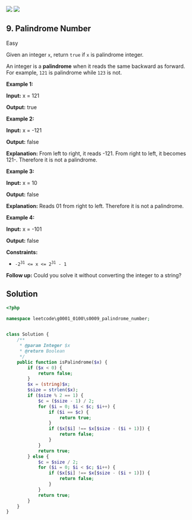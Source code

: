 [![](https://img.shields.io/github/stars/LeetCode-in-Ruby/LeetCode-in-Ruby?label=Stars&style=flat-square)](https://github.com/LeetCode-in-Ruby/LeetCode-in-Ruby)
[![](https://img.shields.io/github/forks/LeetCode-in-Ruby/LeetCode-in-Ruby?label=Fork%20me%20on%20GitHub%20&style=flat-square)](https://github.com/LeetCode-in-Ruby/LeetCode-in-Ruby/fork)

## 9\. Palindrome Number

Easy

Given an integer `x`, return `true` if `x` is palindrome integer.

An integer is a **palindrome** when it reads the same backward as forward. For example, `121` is palindrome while `123` is not.

**Example 1:**

**Input:** x = 121

**Output:** true 

**Example 2:**

**Input:** x = -121

**Output:** false

**Explanation:** From left to right, it reads -121. From right to left, it becomes 121-. Therefore it is not a palindrome. 

**Example 3:**

**Input:** x = 10

**Output:** false

**Explanation:** Reads 01 from right to left. Therefore it is not a palindrome. 

**Example 4:**

**Input:** x = -101

**Output:** false 

**Constraints:**

*   <code>-2<sup>31</sup> <= x <= 2<sup>31</sup> - 1</code>

**Follow up:** Could you solve it without converting the integer to a string?

## Solution

```php
<?php

namespace leetcode\g0001_0100\s0009_palindrome_number;


class Solution {
    /**
     * @param Integer $x
     * @return Boolean
     */
    public function isPalindrome($x) {
        if ($x < 0) {
            return false;
        }
        $x = (string)$x;
        $size = strlen($x);
        if ($size % 2 == 1) {
            $c = ($size - 1) / 2;
            for ($i = 0; $i < $c; $i++) {
                if ($i == $c) {
                    return true;
                }
                if ($x[$i] !== $x[$size - ($i + 1)]) {
                    return false;
                }
            }
            return true;
        } else {
            $c = $size / 2;
            for ($i = 0; $i < $c; $i++) {
                if ($x[$i] !== $x[$size - ($i + 1)]) {
                    return false;
                }
            }
            return true;
        }
    }
}
```